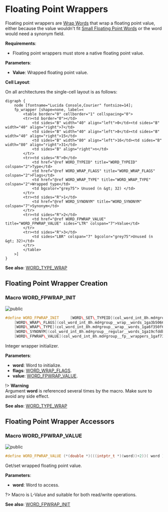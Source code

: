 <a id="group__fp__wrappers"></a>
# Floating Point Wrappers



Floating point wrappers are [Wrap Words](group__wrap__words.md#group__wrap__words) that wrap a floating point value, either because the value wouldn't fit [Small Floating Point Words](group__smallfp__words.md#group__smallfp__words) or the word would need a synonym field.






**Requirements**:


* Floating point wrappers must store a native floating point value.


**Parameters**:

* **Value**: Wrapped floating point value.


**Cell Layout**:

On all architectures the single-cell layout is as follows:


    digraph {
        node [fontname="Lucida Console,Courier" fontsize=14];
        fp_wrapper [shape=none, label=<
            <table border="0" cellborder="1" cellspacing="0">
            <tr><td border="0"></td>
                <td sides="B" width="40" align="left">0</td><td sides="B" width="40" align="right">7</td>
                <td sides="B" width="40" align="left">8</td><td sides="B" width="40" align="right">15</td>
                <td sides="B" width="80" align="left">16</td><td sides="B" width="80" align="right">31</td>
                <td sides="B" align="right">n</td>
            </tr>
            <tr><td sides="R">0</td>
                <td href="@ref WORD_TYPEID" title="WORD_TYPEID" colspan="2">Type</td>
                <td href="@ref WORD_WRAP_FLAGS" title="WORD_WRAP_FLAGS" colspan="2">Flags</td>
                <td href="@ref WORD_WRAP_TYPE" title="WORD_WRAP_TYPE" colspan="2">Wrapped type</td>
                <td bgcolor="grey75"> Unused (n &gt; 32) </td>
            </tr>
            <tr><td sides="R">1</td>
                <td href="@ref WORD_SYNONYM" title="WORD_SYNONYM" colspan="7">Synonym</td>
            </tr>
            <tr><td sides="R">2</td>
                <td href="@ref WORD_FPWRAP_VALUE" title="WORD_FPWRAP_VALUE" sides="LTR" colspan="7">Value</td>
            </tr>
            <tr><td sides="R">3</td>
                <td sides="LBR" colspan="7" bgcolor="grey75">Unused (n &gt; 32)</td>
            </tr>
            </table>
        >]
    }
    








**See also**: [WORD\_TYPE\_WRAP](col_word_int_8h.md#group__words_1ga3c604da44ba72f4661d0ac28f6718cac)

## Floating Point Wrapper Creation

<a id="group__fp__wrappers_1ga66d2954c1e1ea98185f0187e465f0290"></a>
### Macro WORD\_FPWRAP\_INIT

![][public]

```cpp
#define WORD_FPWRAP_INIT     [WORD\_SET\_TYPEID](col_word_int_8h.md#group__predefined__words_1ga52822cf424704829e60b112fe03614b6)((word), [WORD\_TYPE\_WRAP](col_word_int_8h.md#group__words_1ga3c604da44ba72f4661d0ac28f6718cac)); \
    [WORD\_WRAP\_FLAGS](col_word_int_8h.md#group__wrap__words_1ga3b506672d024f169338c7d5191044f7f)(word) = (flags); \
    [WORD\_WRAP\_TYPE](col_word_int_8h.md#group__wrap__words_1ga6f350f679e04dbdc05e08f193bad9d1f)(word) = [COL\_FLOAT](col_word_8h.md#group__words_1gaf129d60ea367bc8f58d1a060d0fdba30); \
    [WORD\_SYNONYM](col_word_int_8h.md#group__regular__words_1ga19cfddbcf0127f5088803cc68ddb8eaa)(word) = [WORD\_NIL](col_word_8h.md#group__words_1ga29e370264f4e5659ccc5be4de209f065); \
    [WORD\_FPWRAP\_VALUE](col_word_int_8h.md#group__fp__wrappers_1gaf730548e2147681f5248e8ecfc35ef84)(word) = (value);( word ,flags ,value )
```

Integer wrapper initializer.

**Parameters**:

* **word**: Word to initialize.
* **flags**: [WORD\_WRAP\_FLAGS](col_word_int_8h.md#group__wrap__words_1ga3b506672d024f169338c7d5191044f7f).
* **value**: [WORD\_FPWRAP\_VALUE](col_word_int_8h.md#group__fp__wrappers_1gaf730548e2147681f5248e8ecfc35ef84).


!> **Warning** \
Argument **word** is referenced several times by the macro. Make sure to avoid any side effect.



**See also**: [WORD\_TYPE\_WRAP](col_word_int_8h.md#group__words_1ga3c604da44ba72f4661d0ac28f6718cac)



## Floating Point Wrapper Accessors

<a id="group__fp__wrappers_1gaf730548e2147681f5248e8ecfc35ef84"></a>
### Macro WORD\_FPWRAP\_VALUE

![][public]

```cpp
#define WORD_FPWRAP_VALUE (*(double *)(((intptr_t *)(word))+2))( word )
```

Get/set wrapped floating point value.

**Parameters**:

* **word**: Word to access.


?> Macro is L-Value and suitable for both read/write operations.



**See also**: [WORD\_FPWRAP\_INIT](col_word_int_8h.md#group__fp__wrappers_1ga66d2954c1e1ea98185f0187e465f0290)



[public]: https://img.shields.io/badge/-public-brightgreen (public)
[C++]: https://img.shields.io/badge/language-C%2B%2B-blue (C++)
[private]: https://img.shields.io/badge/-private-red (private)
[Markdown]: https://img.shields.io/badge/language-Markdown-blue (Markdown)
[static]: https://img.shields.io/badge/-static-lightgrey (static)